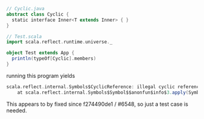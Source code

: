 ```scala
// Cyclic.java
abstract class Cyclic {
  static interface Inner<T extends Inner> { }
}
```

```scala
// Test.scala
import scala.reflect.runtime.universe._

object Test extends App {
  println(typeOf[Cyclic].members)
}
```

running this program yields
```scala
scala.reflect.internal.Symbols$CyclicReference: illegal cyclic reference involving type T
	at scala.reflect.internal.Symbols$Symbol$$anonfun$info$3.apply(Symbols.scala:1218)
```
This appears to by fixed since f274490de1 / #6548, so just a test case is needed.
